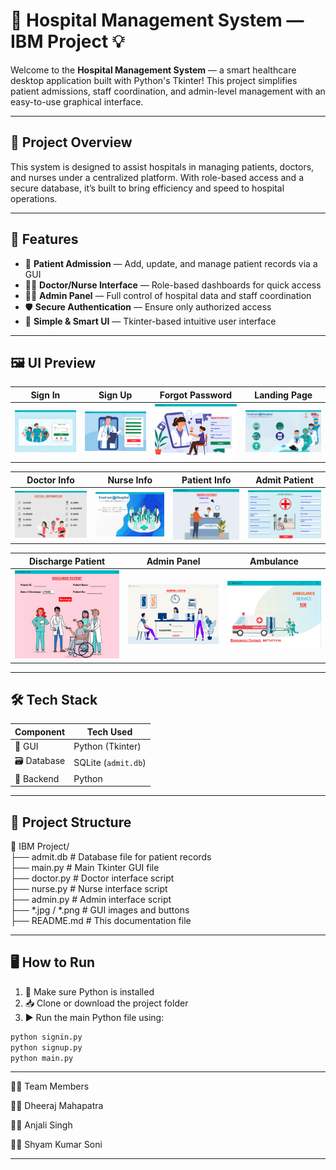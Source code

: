 # 🏥 Hospital Management System — IBM Project 💡

Welcome to the **Hospital Management System** — a smart healthcare desktop application built with Python's Tkinter! This project simplifies patient admissions, staff coordination, and admin-level management with an easy-to-use graphical interface.

---

## 📌 Project Overview

This system is designed to assist hospitals in managing patients, doctors, and nurses under a centralized platform. With role-based access and a secure database, it’s built to bring efficiency and speed to hospital operations.

---

## 🚀 Features

- 📝 **Patient Admission** — Add, update, and manage patient records via a GUI  
- 👨‍⚕️ **Doctor/Nurse Interface** — Role-based dashboards for quick access  
- 👩‍💼 **Admin Panel** — Full control of hospital data and staff coordination  
- 🛡️ **Secure Authentication** — Ensure only authorized access  
- 🧠 **Simple & Smart UI** — Tkinter-based intuitive user interface

---


## 🖼️ UI Preview

| Sign In | Sign Up | Forgot Password | Landing Page |
|--------|--------|------------------|---------------|
| ![](https://raw.githubusercontent.com/DheerajMahapatra/IBM-Project/main/UI_UX/SignIn.jpg) | ![](https://raw.githubusercontent.com/DheerajMahapatra/IBM-Project/main/UI_UX/SignUp.jpg) | ![](https://raw.githubusercontent.com/DheerajMahapatra/IBM-Project/main/UI_UX/Forget-Password.jpg) | ![](https://raw.githubusercontent.com/DheerajMahapatra/IBM-Project/main/UI_UX/Landing.jpg) |

| Doctor Info | Nurse Info | Patient Info | Admit Patient |
|-------------|------------|--------------|----------------|
| ![](https://raw.githubusercontent.com/DheerajMahapatra/IBM-Project/main/UI_UX/Doctor-Info.jpg) | ![](https://raw.githubusercontent.com/DheerajMahapatra/IBM-Project/main/UI_UX/Nurse-Info.jpg) | ![](https://raw.githubusercontent.com/DheerajMahapatra/IBM-Project/main/UI_UX/Patient-Info.jpg) | ![](https://raw.githubusercontent.com/DheerajMahapatra/IBM-Project/main/UI_UX/Admit-Patient.jpg) |

| Discharge Patient | Admin Panel | Ambulance |
|-------------------|-------------|-----------|
| ![](https://raw.githubusercontent.com/DheerajMahapatra/IBM-Project/main/UI_UX/Discharge-Patient.jpg) | ![](https://raw.githubusercontent.com/DheerajMahapatra/IBM-Project/main/UI_UX/Admin.jpg) | ![](https://raw.githubusercontent.com/DheerajMahapatra/IBM-Project/main/UI_UX/Ambulance.jpg) |



---

## 🛠️ Tech Stack

| Component   | Tech Used          |
|-------------|--------------------|
| 🎨 GUI      | Python (Tkinter)   |
| 🗃️ Database | SQLite (`admit.db`) |
| 🐍 Backend  | Python             |

---

## 📂 Project Structure
📁 IBM Project/  
├── admit.db            # Database file for patient records  
├── main.py             # Main Tkinter GUI file  
├── doctor.py           # Doctor interface script  
├── nurse.py            # Nurse interface script  
├── admin.py            # Admin interface script  
├── *.jpg / *.png       # GUI images and buttons  
├── README.md           # This documentation file  

---

## 🖥️ How to Run

1. 🔧 Make sure Python is installed  
2. 📥 Clone or download the project folder  
3. ▶️ Run the main Python file using:


```bash
python signin.py
python signup.py
python main.py
```

---

👨‍💻 Team Members

👨‍💻 Dheeraj Mahapatra

👩‍💻 Anjali Singh

👨‍💻 Shyam Kumar Soni

---


